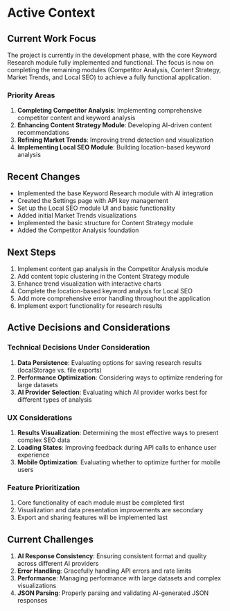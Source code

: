 # Active Context

## Current Work Focus
The project is currently in the development phase, with the core Keyword Research module fully implemented and functional. The focus is now on completing the remaining modules (Competitor Analysis, Content Strategy, Market Trends, and Local SEO) to achieve a fully functional application.

### Priority Areas
1. **Completing Competitor Analysis**: Implementing comprehensive competitor content and keyword analysis
2. **Enhancing Content Strategy Module**: Developing AI-driven content recommendations
3. **Refining Market Trends**: Improving trend detection and visualization
4. **Implementing Local SEO Module**: Building location-based keyword analysis

## Recent Changes
- Implemented the base Keyword Research module with AI integration
- Created the Settings page with API key management
- Set up the Local SEO module UI and basic functionality
- Added initial Market Trends visualizations
- Implemented the basic structure for Content Strategy module
- Added the Competitor Analysis foundation

## Next Steps
1. Implement content gap analysis in the Competitor Analysis module
2. Add content topic clustering in the Content Strategy module
3. Enhance trend visualization with interactive charts
4. Complete the location-based keyword analysis for Local SEO
5. Add more comprehensive error handling throughout the application
6. Implement export functionality for research results

## Active Decisions and Considerations

### Technical Decisions Under Consideration
1. **Data Persistence**: Evaluating options for saving research results (localStorage vs. file exports)
2. **Performance Optimization**: Considering ways to optimize rendering for large datasets
3. **AI Provider Selection**: Evaluating which AI provider works best for different types of analysis

### UX Considerations
1. **Results Visualization**: Determining the most effective ways to present complex SEO data
2. **Loading States**: Improving feedback during API calls to enhance user experience
3. **Mobile Optimization**: Evaluating whether to optimize further for mobile users

### Feature Prioritization
1. Core functionality of each module must be completed first
2. Visualization and data presentation improvements are secondary
3. Export and sharing features will be implemented last

## Current Challenges
1. **AI Response Consistency**: Ensuring consistent format and quality across different AI providers
2. **Error Handling**: Gracefully handling API errors and rate limits
3. **Performance**: Managing performance with large datasets and complex visualizations
4. **JSON Parsing**: Properly parsing and validating AI-generated JSON responses 